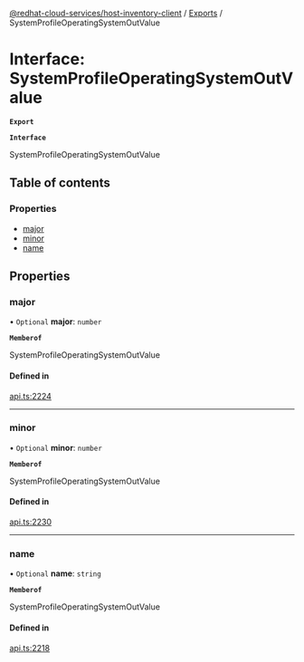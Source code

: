 [@redhat-cloud-services/host-inventory-client](../README.md) / [Exports](../modules.md) / SystemProfileOperatingSystemOutValue

# Interface: SystemProfileOperatingSystemOutValue

**`Export`**

**`Interface`**

SystemProfileOperatingSystemOutValue

## Table of contents

### Properties

- [major](SystemProfileOperatingSystemOutValue.md#major)
- [minor](SystemProfileOperatingSystemOutValue.md#minor)
- [name](SystemProfileOperatingSystemOutValue.md#name)

## Properties

### major

• `Optional` **major**: `number`

**`Memberof`**

SystemProfileOperatingSystemOutValue

#### Defined in

[api.ts:2224](https://github.com/RedHatInsights/javascript-clients/blob/master/packages/host-inventory/api.ts#L2224)

___

### minor

• `Optional` **minor**: `number`

**`Memberof`**

SystemProfileOperatingSystemOutValue

#### Defined in

[api.ts:2230](https://github.com/RedHatInsights/javascript-clients/blob/master/packages/host-inventory/api.ts#L2230)

___

### name

• `Optional` **name**: `string`

**`Memberof`**

SystemProfileOperatingSystemOutValue

#### Defined in

[api.ts:2218](https://github.com/RedHatInsights/javascript-clients/blob/master/packages/host-inventory/api.ts#L2218)
